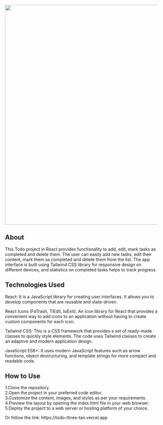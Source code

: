 <p align="center">
      <img src="https://media.giphy.com/media/3oKHWtXlzTHeuVewtq/giphy.gif?cid=790b7611dv95wvgboxxpoojhrsotrmae0k3v4zl25cbzzubm&ep=v1_gifs_search&rid=giphy.gif&ct=g" width="726">
</p>

## About

<p>This Todo project in React provides functionality to add, edit, mark tasks as completed and delete them. The user can easily add new tasks, edit their content, mark them as completed and delete them from the list. The app interface is built using Tailwind CSS library for responsive design on different devices, and statistics on completed tasks helps to track progress.</p>

## Technologies Used

<p>React: It is a JavaScript library for creating user interfaces. It allows you to develop components that are reusable and state-driven.<br/>

React Icons (FaTrash, TiEdit, IoExit): An icon library for React that provides a convenient way to add icons to an application without having to create custom components for each icon.<br/>

Tailwind CSS: This is a CSS framework that provides a set of ready-made classes to quickly style elements. The code uses Tailwind classes to create an adaptive and modern application design.<br/>

JavaScript ES6+: It uses modern JavaScript features such as arrow functions, object destructuring, and template strings for more compact and readable code.</p>

## How to Use

<p>1.Clone the repository. <br/>
2.Open the project in your preferred code editor.<br/>
3.Customize the content, images, and styles as per your requirements.<br/>
4.Preview the layout by opening the index.html file in your web browser.<br/>
5.Deploy the project to a web server or hosting platform of your choice.</p>

<p>Or follow the link: https://todo-three-tan.vercel.app</p>
